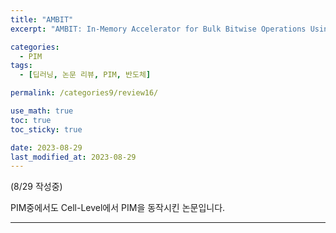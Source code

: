 ```yaml
---
title: "AMBIT"
excerpt: "AMBIT: In-Memory Accelerator for Bulk Bitwise Operations Using Commodity DRAM Technology"

categories:
  - PIM
tags:
  - [딥러닝, 논문 리뷰, PIM, 반도체]

permalink: /categories9/review16/

use_math: true
toc: true
toc_sticky: true

date: 2023-08-29
last_modified_at: 2023-08-29
---
```


(8/29 작성중)

PIM중에서도 Cell-Level에서 PIM을 동작시킨 논문입니다. 

---
